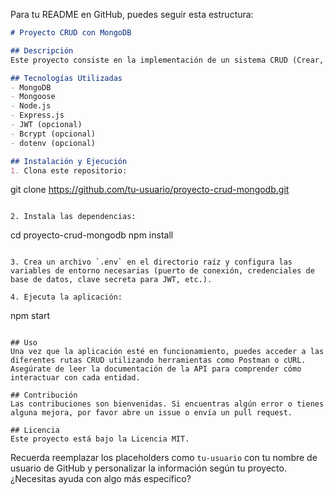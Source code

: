 Para tu README en GitHub, puedes seguir esta estructura:

```markdown
# Proyecto CRUD con MongoDB

## Descripción
Este proyecto consiste en la implementación de un sistema CRUD (Crear, Leer, Actualizar, Eliminar) utilizando MongoDB como base de datos. El sistema permite la gestión de productos, usuarios y categorías, con rutas CRUD para cada una de estas entidades. Además, se implementa autenticación de usuarios con JWT y encriptación de contraseñas.

## Tecnologías Utilizadas
- MongoDB
- Mongoose
- Node.js
- Express.js
- JWT (opcional)
- Bcrypt (opcional)
- dotenv (opcional)

## Instalación y Ejecución
1. Clona este repositorio:

```
git clone https://github.com/tu-usuario/proyecto-crud-mongodb.git
```

2. Instala las dependencias:

```
cd proyecto-crud-mongodb
npm install
```

3. Crea un archivo `.env` en el directorio raíz y configura las variables de entorno necesarias (puerto de conexión, credenciales de base de datos, clave secreta para JWT, etc.).

4. Ejecuta la aplicación:

```
npm start
```

## Uso
Una vez que la aplicación esté en funcionamiento, puedes acceder a las diferentes rutas CRUD utilizando herramientas como Postman o cURL. Asegúrate de leer la documentación de la API para comprender cómo interactuar con cada entidad.

## Contribución
Las contribuciones son bienvenidas. Si encuentras algún error o tienes alguna mejora, por favor abre un issue o envía un pull request.

## Licencia
Este proyecto está bajo la Licencia MIT.
```

Recuerda reemplazar los placeholders como `tu-usuario` con tu nombre de usuario de GitHub y personalizar la información según tu proyecto. ¿Necesitas ayuda con algo más específico?
